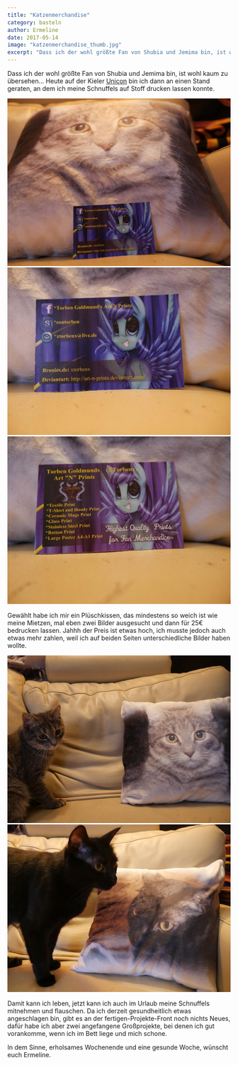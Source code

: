 ```yaml
---
title: "Katzenmerchandise"
category: basteln
author: Ermeline
date: 2017-05-14
image: "katzenmerchandise_thumb.jpg"
excerpt: "Dass ich der wohl größte Fan von Shubia und Jemima bin, ist wohl kaum zu übersehen..."
---
```


Dass ich der wohl größte Fan von Shubia und Jemima bin, ist wohl kaum zu übersehen... Heute auf der Kieler [Unicon](http://www.akf-hsg.uni-kiel.de/unicon/) bin ich dann an einen Stand geraten, an dem ich meine Schnuffels auf Stoff drucken lassen konnte. 

![Kissen und Karte](_1060277.JPG)
![Torben Goldmund](_1060278.JPG)
![Torben G.](_1060279.JPG)

Gewählt habe ich mir ein Plüschkissen, das mindestens so weich ist wie meine Mietzen, mal eben zwei Bilder ausgesucht und dann für 25€ bedrucken lassen. Jahhh der Preis ist etwas hoch, ich musste jedoch auch etwas mehr zahlen, weil ich auf beiden Seiten unterschiedliche Bilder haben wollte. 

![Jemima](_1060272.JPG)
![Shubia](_1060276.JPG)

Damit kann ich leben, jetzt kann ich auch im Urlaub meine Schnuffels mitnehmen und flauschen. Da ich derzeit gesundheitlich etwas angeschlagen bin, gibt es an der fertigen-Projekte-Front noch nichts Neues, dafür habe ich aber zwei angefangene Großprojekte, bei denen ich gut vorankomme, wenn ich im Bett liege und mich schone. 

In dem Sinne, erholsames Wochenende und eine gesunde Woche, wünscht euch Ermeline.
